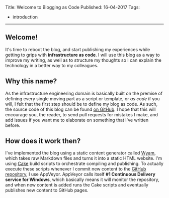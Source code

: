 Title: Welcome to Blogging as Code
Published: 16-04-2017
Tags: 
- introduction
---
## Welcome!

It's time to reboot the blog, and start publishing my experiences while getting to grips with __infrastructure as code__. I will use this
blog as a way to improve my writing, as well as to structure my thoughts so I can explain the technology in a better way to my colleagues.

## Why this name?

As the infrastructure engineering domain is basically built on the premise of defining every single moving part as a script or template, or _as code_ if you will,
I felt that the first step should be to define my blog as code. As such, the source code of this blog can be found [on GitHub][0]. I hope that this will encourage you,
the reader, to send pull requests for mistakes I make, and add issues if you want me to elaborate on something that I've written before.

## How does it work then?

I've implemented the blog using a static content generator called [Wyam][1], which takes raw Markdown files and turns it into a static HTML website. I'm using [Cake][2] build scripts to orchestrate compiling and publishing. To actually execute these scripts whenever I commit new content to the [GitHub repository][0], I use AppVeyor. AppVeyor calls itself __#1 Continuous Delivery service for Windows__, which basically means it will monitor the repository, and when new content is added runs the Cake scripts and eventually publishes new content to GitHub pages.


[0]: https://github.com/blogging-as-code/blogging-as-code.evision.io
[1]: https://wyam.io/
[2]: http://cakebuild.net/

